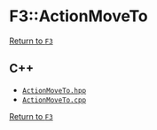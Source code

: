 # F3::ActionMoveTo

[Return to `F3`](/docs/F3.md)

## C++

- [`ActionMoveTo.hpp`](/c++/include/ActionMoveTo.hpp)
- [`ActionMoveTo.cpp`](/c++/source/ActionMoveTo.cpp)

[Return to `F3`](/docs/F3.md)